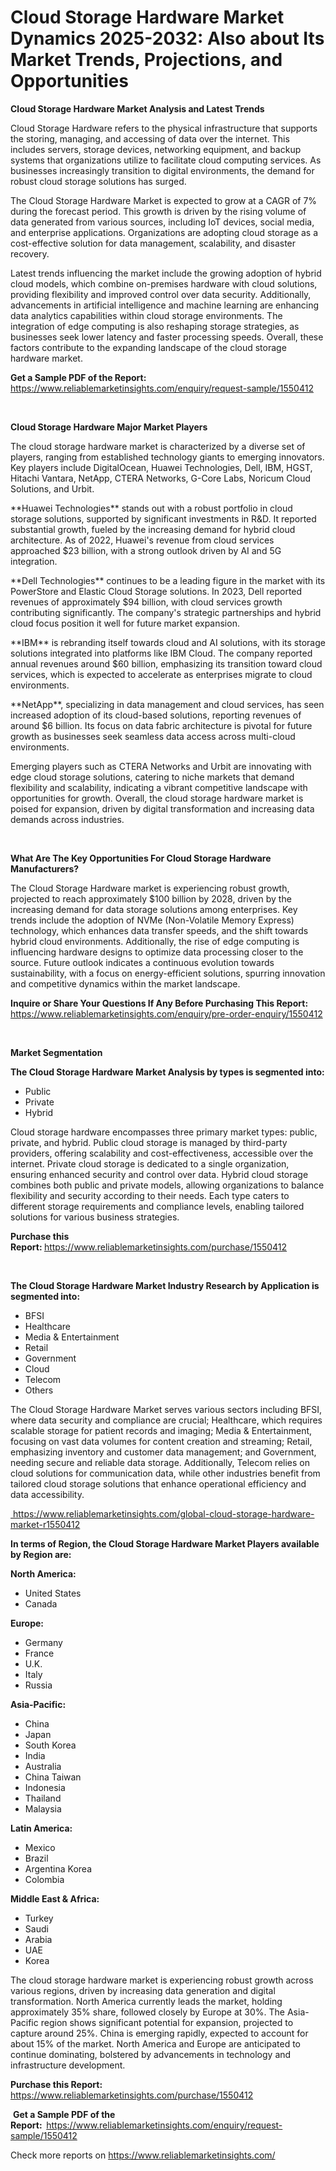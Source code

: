 <p><h1>Cloud Storage Hardware Market Dynamics 2025-2032: Also about Its Market Trends, Projections, and Opportunities</h1></p><p><strong>Cloud Storage Hardware Market Analysis and Latest Trends</strong></p>
<p><p>Cloud Storage Hardware refers to the physical infrastructure that supports the storing, managing, and accessing of data over the internet. This includes servers, storage devices, networking equipment, and backup systems that organizations utilize to facilitate cloud computing services. As businesses increasingly transition to digital environments, the demand for robust cloud storage solutions has surged.</p><p>The Cloud Storage Hardware Market is expected to grow at a CAGR of 7% during the forecast period. This growth is driven by the rising volume of data generated from various sources, including IoT devices, social media, and enterprise applications. Organizations are adopting cloud storage as a cost-effective solution for data management, scalability, and disaster recovery. </p><p>Latest trends influencing the market include the growing adoption of hybrid cloud models, which combine on-premises hardware with cloud solutions, providing flexibility and improved control over data security. Additionally, advancements in artificial intelligence and machine learning are enhancing data analytics capabilities within cloud storage environments. The integration of edge computing is also reshaping storage strategies, as businesses seek lower latency and faster processing speeds. Overall, these factors contribute to the expanding landscape of the cloud storage hardware market.</p></p>
<p><strong>Get a Sample PDF of the Report:&nbsp;</strong> <a href="https://www.reliablemarketinsights.com/enquiry/request-sample/1550412?utm_campaign=2135&utm_medium=2&utm_source=Github&utm_content=ia&utm_term=16022025&utm_id=cloud-storage-hardware">https://www.reliablemarketinsights.com/enquiry/request-sample/1550412</a></p>
<p>&nbsp;</p>
<p><strong>Cloud Storage Hardware Major Market Players</strong></p>
<p><p>The cloud storage hardware market is characterized by a diverse set of players, ranging from established technology giants to emerging innovators. Key players include DigitalOcean, Huawei Technologies, Dell, IBM, HGST, Hitachi Vantara, NetApp, CTERA Networks, G-Core Labs, Noricum Cloud Solutions, and Urbit.</p><p>**Huawei Technologies** stands out with a robust portfolio in cloud storage solutions, supported by significant investments in R&D. It reported substantial growth, fueled by the increasing demand for hybrid cloud architecture. As of 2022, Huawei's revenue from cloud services approached $23 billion, with a strong outlook driven by AI and 5G integration.</p><p>**Dell Technologies** continues to be a leading figure in the market with its PowerStore and Elastic Cloud Storage solutions. In 2023, Dell reported revenues of approximately $94 billion, with cloud services growth contributing significantly. The company's strategic partnerships and hybrid cloud focus position it well for future market expansion.</p><p>**IBM** is rebranding itself towards cloud and AI solutions, with its storage solutions integrated into platforms like IBM Cloud. The company reported annual revenues around $60 billion, emphasizing its transition toward cloud services, which is expected to accelerate as enterprises migrate to cloud environments.</p><p>**NetApp**, specializing in data management and cloud services, has seen increased adoption of its cloud-based solutions, reporting revenues of around $6 billion. Its focus on data fabric architecture is pivotal for future growth as businesses seek seamless data access across multi-cloud environments.</p><p>Emerging players such as CTERA Networks and Urbit are innovating with edge cloud storage solutions, catering to niche markets that demand flexibility and scalability, indicating a vibrant competitive landscape with opportunities for growth. Overall, the cloud storage hardware market is poised for expansion, driven by digital transformation and increasing data demands across industries.</p></p>
<p>&nbsp;</p>
<p><strong>What Are The Key Opportunities For Cloud Storage Hardware Manufacturers?</strong></p>
<p><p>The Cloud Storage Hardware market is experiencing robust growth, projected to reach approximately $100 billion by 2028, driven by the increasing demand for data storage solutions among enterprises. Key trends include the adoption of NVMe (Non-Volatile Memory Express) technology, which enhances data transfer speeds, and the shift towards hybrid cloud environments. Additionally, the rise of edge computing is influencing hardware designs to optimize data processing closer to the source. Future outlook indicates a continuous evolution towards sustainability, with a focus on energy-efficient solutions, spurring innovation and competitive dynamics within the market landscape.</p></p>
<p><strong>Inquire or Share Your Questions If Any Before Purchasing This Report:</strong> <a href="https://www.reliablemarketinsights.com/enquiry/pre-order-enquiry/1550412?utm_campaign=2135&utm_medium=2&utm_source=Github&utm_content=ia&utm_term=16022025&utm_id=cloud-storage-hardware">https://www.reliablemarketinsights.com/enquiry/pre-order-enquiry/1550412</a></p>
<p>&nbsp;</p>
<p><strong>Market Segmentation</strong></p>
<p><strong>The Cloud Storage Hardware Market Analysis by types is segmented into:</strong></p>
<p><ul><li>Public</li><li>Private</li><li>Hybrid</li></ul></p>
<p><p>Cloud storage hardware encompasses three primary market types: public, private, and hybrid. Public cloud storage is managed by third-party providers, offering scalability and cost-effectiveness, accessible over the internet. Private cloud storage is dedicated to a single organization, ensuring enhanced security and control over data. Hybrid cloud storage combines both public and private models, allowing organizations to balance flexibility and security according to their needs. Each type caters to different storage requirements and compliance levels, enabling tailored solutions for various business strategies.</p></p>
<p><strong>Purchase this Report:&nbsp;</strong><a href="https://www.reliablemarketinsights.com/purchase/1550412?utm_campaign=2135&utm_medium=2&utm_source=Github&utm_content=ia&utm_term=16022025&utm_id=cloud-storage-hardware">https://www.reliablemarketinsights.com/purchase/1550412</a></p>
<p>&nbsp;</p>
<p><strong>The Cloud Storage Hardware Market Industry Research by Application is segmented into:</strong></p>
<p><ul><li>BFSI</li><li>Healthcare</li><li>Media & Entertainment</li><li>Retail</li><li>Government</li><li>Cloud</li><li>Telecom</li><li>Others</li></ul></p>
<p><p>The Cloud Storage Hardware Market serves various sectors including BFSI, where data security and compliance are crucial; Healthcare, which requires scalable storage for patient records and imaging; Media & Entertainment, focusing on vast data volumes for content creation and streaming; Retail, emphasizing inventory and customer data management; and Government, needing secure and reliable data storage. Additionally, Telecom relies on cloud solutions for communication data, while other industries benefit from tailored cloud storage solutions that enhance operational efficiency and data accessibility.</p></p>
<p><a href="https://www.reliablemarketinsights.com/global-cloud-storage-hardware-market-r1550412?utm_campaign=2135&utm_medium=2&utm_source=Github&utm_content=ia&utm_term=16022025&utm_id=cloud-storage-hardware">&nbsp;https://www.reliablemarketinsights.com/global-cloud-storage-hardware-market-r1550412</a></p>
<p><strong>In terms of Region, the Cloud Storage Hardware Market Players available by Region are:</strong></p>
<p>
    <p> <strong> North America: </strong>
        <ul>
            <li>United States</li>
            <li>Canada</li>
        </ul>
        </p> 
    <p> <strong> Europe: </strong>
        <ul>
            <li>Germany</li>
            <li>France</li>
            <li>U.K.</li>
            <li>Italy</li>
            <li>Russia</li>
        </ul>
        </p> 
    <p> <strong> Asia-Pacific: </strong>
        <ul>
            <li>China</li>
            <li>Japan</li>
            <li>South Korea</li>
            <li>India</li>
            <li>Australia</li>
            <li>China Taiwan</li>
            <li>Indonesia</li>
            <li>Thailand</li>
            <li>Malaysia</li>
        </ul>
        </p> 
    <p> <strong> Latin America: </strong>
        <ul>
            <li>Mexico</li>
            <li>Brazil</li>
            <li>Argentina Korea</li>
            <li>Colombia</li>
        </ul>
        </p> 
    <p> <strong> Middle East & Africa: </strong>
        <ul>
            <li>Turkey</li>
            <li>Saudi</li>
            <li>Arabia</li>
            <li>UAE</li>
            <li>Korea</li>
        </ul>
    </p>
    </p>
<p><p>The cloud storage hardware market is experiencing robust growth across various regions, driven by increasing data generation and digital transformation. North America currently leads the market, holding approximately 35% share, followed closely by Europe at 30%. The Asia-Pacific region shows significant potential for expansion, projected to capture around 25%. China is emerging rapidly, expected to account for about 15% of the market. North America and Europe are anticipated to continue dominating, bolstered by advancements in technology and infrastructure development.</p></p>
<p><strong>Purchase this Report: </strong><a href="https://www.reliablemarketinsights.com/purchase/1550412?utm_campaign=2135&utm_medium=2&utm_source=Github&utm_content=ia&utm_term=16022025&utm_id=cloud-storage-hardware">https://www.reliablemarketinsights.com/purchase/1550412</a></p>
<p>&nbsp;<strong>Get a Sample PDF of the Report:&nbsp;&nbsp;</strong><a href="https://www.reliablemarketinsights.com/enquiry/request-sample/1550412?utm_campaign=2135&utm_medium=2&utm_source=Github&utm_content=ia&utm_term=16022025&utm_id=cloud-storage-hardware">https://www.reliablemarketinsights.com/enquiry/request-sample/1550412</a></p>
<p><strong></strong></p>
<p>Check more reports on <a href="https://www.reliablemarketinsights.com/?utm_campaign=2135&utm_medium=2&utm_source=Github&utm_content=ia&utm_term=16022025&utm_id=cloud-storage-hardware">https://www.reliablemarketinsights.com/</a></p>